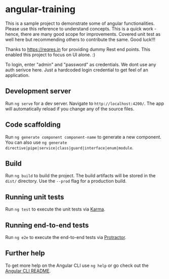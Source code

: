 # angular-training

This is a sample project to demonstrate some of angular functionalities. Please use this reference to understand concepts. This is a quick work - hence, there are many good scope for improvements. 
Covered unit test as well here but recommending others to contribute the same.
Good luck!!!

Thanks to https://reqres.in for providing dummy Rest end points. This enabled this project to focus on UI alone. :)

To login, enter "admin" and "password" as credentials. We dont use any auth serivce here. Just a hardcoded login credential to get feel of an application.

## Development server

Run `ng serve` for a dev server. Navigate to `http://localhost:4200/`. The app will automatically reload if you change any of the source files.

## Code scaffolding

Run `ng generate component component-name` to generate a new component. You can also use `ng generate directive|pipe|service|class|guard|interface|enum|module`.

## Build

Run `ng build` to build the project. The build artifacts will be stored in the `dist/` directory. Use the `--prod` flag for a production build.

## Running unit tests

Run `ng test` to execute the unit tests via [Karma](https://karma-runner.github.io).

## Running end-to-end tests

Run `ng e2e` to execute the end-to-end tests via [Protractor](http://www.protractortest.org/).

## Further help

To get more help on the Angular CLI use `ng help` or go check out the [Angular CLI README](https://github.com/angular/angular-cli/blob/master/README.md).

